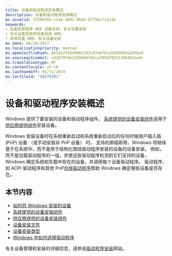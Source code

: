 ```yaml
---
title: 设备和驱动程序安装概述
description: 设备和驱动程序安装概述
ms.assetid: 5f29635b-c41b-40d1-8b83-b7f5bc71413b
keywords:
- 设备安装程序 WDK 设备安装，有关设备安装
- 有关设备安装的设备安装 WDK，
- 安装设备 WDK，有关设备安装
ms.date: 04/20/2017
ms.localizationpriority: medium
ms.openlocfilehash: 8e5da2f5be09b5193c07a6f01a5b89689a165be8
ms.sourcegitcommit: a33b7978e22d5bb9f65ca7056f955319049a2e4c
ms.translationtype: MT
ms.contentlocale: zh-CN
ms.lasthandoff: 01/31/2019
ms.locfileid: "56575591"
---
```

# <a name="overview-of-device-and-driver-installation"></a>设备和驱动程序安装概述





Windows 提供了要安装的设备和驱动程序组件。 [系统提供的设备安装组件](system-provided-device-installation-components.md)适用于[供应商提供组件](vendor-provided-device-installation-components.md)安装设备。

Windows 安装设备时在系统重新启动和系统重新启动后的任何时候用户插入插 (PnP) 设备 （或手动安装非 PnP 设备） 时。 支持的即插即用，Windows 将继续基于在系统中，而不是用于结构化围绕驱动程序安装的设备的设备安装。 例如，而不是加载驱动程序的一组，并使这些驱动程序检测到它们支持的设备，Windows 确定系统和负载中存在的设备，并调用每个设备驱动程序。 驱动程序，如 ACPI 驱动程序和其他 PnP[总线驱动程序](https://msdn.microsoft.com/library/windows/hardware/ff540704)帮助 Windows 确定哪些设备是否存在。

## <a name="in-this-section"></a>本节内容


-   [如何将 Windows 安装的设备](how-windows-installs-devices.md)
-   [系统提供的设备安装组件](system-provided-device-installation-components.md)
-   [供应商提供的设备安装组件](vendor-provided-device-installation-components.md)
-   [设备安装文件](device-installation-files.md)
-   [设备安装类型](device-installation-types.md)
-   [Windows 中如何选择驱动程序](how-setup-selects-drivers.md)

有关设备管理和安装的详细信息，请参阅[驱动程序安装](https://go.microsoft.com/fwlink/p/?linkid=70230)网站。

 

 





